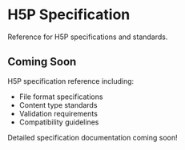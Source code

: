 # H5P Specification

Reference for H5P specifications and standards.

## Coming Soon

H5P specification reference including:

- File format specifications
- Content type standards  
- Validation requirements
- Compatibility guidelines

Detailed specification documentation coming soon!